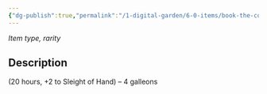 ```yaml
---
{"dg-publish":true,"permalink":"/1-digital-garden/6-0-items/book-the-codex-of-infinite-permutations/","tags":["#item","#mundane","#book"]}
---
```


*Item type, rarity*

## Description

(20 hours, +2 to Sleight of Hand) – 4 galleons